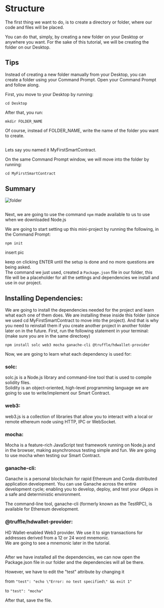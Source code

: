 # Structure

The first thing we want to do, is to create a directory or folder, where our code and files will be placed.  

You can do that, simply, by creating a new folder on your Desktop or anywhere you want. For the sake of this tutorial, we will be creating the folder on our Desktop. 

## Tips  
Instead of creating a new folder manually from your Desktop,
you can create a folder using your Command Prompt. Open your Command Prompt and follow along.  

First, you move to your Desktop by running:
```
cd Desktop
```
After that, you run:
```
mkdir FOLDER_NAME
```
Of course, instead of FOLDER_NAME, write the name of the folder you want to create.  
##

Lets say you named it MyFirstSmartContract.  

On the same Command Prompt window, we will move into the folder by running:  
```
cd MyFirstSmartContract
```  
## Summary
![folder](https://user-images.githubusercontent.com/72712113/149627081-ace46ad2-0ff4-4ed3-9167-c16e188396ff.png)  
##
Next, we are going to use the command ```npm``` made available to us to use when we downloaded Node.js  

We are going to start setting up this mini-project by running the following, in the Command Prompt:  
```
npm init
```
insert pic  

keep on clicking ENTER until the setup is done and no more questions are being asked.  
The command we just used, created a ```Package.json``` file in our folder, this file will be a placeholder for all the settings and dependencies we install and use in our project.  
## Installing Dependencies:
We are going to install the dependencies needed for the project and learn what each one of them does. We are installing these inside this folder (since we used cd MyFirstSmartContract to move into the project). And that is why you need to reinstall them if you create another project in another folder later on in the future.
First, run the following statement in your terminal:  
(make sure you are in the same directoey)
```
npm install solc web3 mocha ganache-cli @truffle/hdwallet-provider
```
Now, we are going to learn what each dependency is used for:  
### solc:  

solc.js is a Node.js library and command-line tool that is used to compile solidity files.  
Solidity is an object-oriented, high-level programming language we are going to use to write/implement our Smart Contract.

### web3:  

web3.js is a collection of libraries that allow you to interact with a local or remote ethereum node using HTTP, IPC or WebSocket.

### mocha:

Mocha is a feature-rich JavaScript test framework running on Node.js and in the browser, making asynchronous testing simple and fun.
We are going to use mocha when testing our Smart Contract.  

### ganache-cli:

Ganache is a personal blockchain for rapid Ethereum and Corda distributed application development. You can use Ganache across the entire development cycle; enabling you to develop, deploy, and test your dApps in a safe and deterministic environment.  

The command-line tool, ganache-cli (formerly known as the TestRPC), is available for Ethereum development.  

### @truffle/hdwallet-provider:

HD Wallet-enabled Web3 provider. We use it to sign transactions for addresses derived from a 12 or 24 word mnemonic.  
We are going to see a mnemonic later in the tutorial.  

##
After we have installed all the dependencies, we can now open the Package.json file in our folder and the dependencies will all be there.  

However, we have to edit the "test" attribute by changing it  

from ```"test": "echo \"Error: no test specified\" && exit 1"```  

to ```"test": "mocha"```

After that, save the file.
